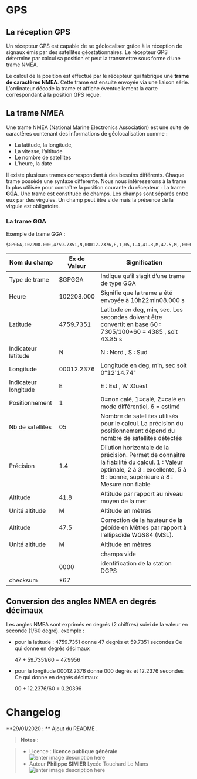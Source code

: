 ﻿# GPS

## La réception GPS

Un récepteur GPS est capable de se géolocaliser grâce à la réception de signaux émis par des satellites géostationnaires. Le récepteur GPS détermine par calcul sa position et peut la transmettre sous forme d’une trame NMEA.

Le calcul de la position est effectué par le récepteur qui fabrique une **trame de caractères NMEA**. Cette trame est ensuite envoyée via une liaison série. L’ordinateur décode la trame et affiche éventuellement la carte correspondant à la position GPS reçue.


## La trame NMEA

Une trame NMEA (National Marine Electronics Association) est une suite de caractères contenant des
informations de géolocalisation comme :

 - La latitude, la longitude,
 - La vitesse, l’altitude
 - Le nombre de satellites
 - L’heure, la date

Il existe plusieurs trames correspondant à des besoins différents. Chaque trame possède une syntaxe
différente. Nous nous intéresserons à la trame la plus utilisée pour connaître la position courante du
récepteur : La trame **GGA**.
Une trame est constituée de champs. Les champs sont séparés entre eux par des virgules. Un champ
peut être vide mais la présence de la virgule est obligatoire.

### La trame GGA
Exemple de trame GGA :

    $GPGGA,102208.000,4759.7351,N,00012.2376,E,1,05,1.4,41.8,M,47.5,M,,0000*67

| Nom du champ | Ex de Valeur | Signification |
|--------------|--------------|---------------|
|Type de trame | $GPGGA | Indique qu’il s’agit d’une trame de type GGA |
|Heure	       | 102208.000 | Signifie que la trame a été envoyée à 10h22min08.000 s |
| Latitude     | 4759.7351 | Latitude en deg, min, sec. Les secondes doivent être convertit en base 60 : 7305/100*60 = 4385 , soit 43.85 s |
| Indicateur latitude | N | N : Nord , S : Sud |
| Longitude | 00012.2376 | Longitude en deg, min, sec soit 0°12'14.74" |
| Indicateur longitude | E | E : Est , W :Ouest |
| Positionnement | 1 |  0=non calé, 1=calé, 2=calé en mode différentiel, 6 = estimé |
| Nb de satellites | 05 | Nombre de satellites utilisés pour le calcul. La précision du positionnement dépend du nombre de satellites détectés |
| Précision | 1.4 | Dilution horizontale de la précision. Permet de connaître la fiabilité du calcul. 1 : Valeur optimale, 2 à 3 : excellente, 5 à 6 : bonne, supérieure à 8 : Mesure non fiable |
| Altitude | 41.8 | Altitude par rapport au niveau moyen de la mer |
|Unité altitude | M| Altitude en mètres |
| Altitude | 47.5 | Correction de la hauteur de la géoïde en Mètres par rapport à l'ellipsoïde WGS84 (MSL).|
|Unité altitude | M| Altitude en mètres |
| | | champs vide|
| |0000 | identification de la station DGPS |
|checksum | *67| 


## Conversion des angles NMEA en degrés décimaux

Les angles NMEA sont exprimés en degrés (2 chiffres) suivi de la valeur en seconde (1/60 degré).
exemple : 

 - pour la latitude : 4759.7351   donne 47 degrés et 59.7351 secondes 
Ce qui donne en degrés décimaux 

    47 + 59.7351/60 = 47.9956

 -  pour la longitude 00012.2376 donne 000 degrés et 12.2376 secondes
Ce qui donne en degrés décimaux
 
    00 + 12.2376/60 = 0.20396



# Changelog

**29/01/2020 : ** Ajout du README . 

> **Notes :**


> - Licence : **licence publique générale** ![enter image description here](https://img.shields.io/badge/licence-GPL-green.svg)
> - Auteur **Philippe SIMIER** Lycée Touchard Le Mans
>  ![enter image description here](https://img.shields.io/badge/built-passing-green.svg)
<!-- TOOLBOX 

Génération des badges : https://shields.io/
Génération de ce fichier : https://stackedit.io/editor#
example : https://github.com/adrien3d/IO_WSSFM10-Arduino

